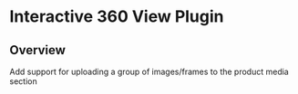 # Interactive 360 View Plugin

## Overview

Add support for uploading a group of images/frames to the product media section
